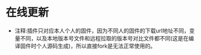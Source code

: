 # 在线更新
- 注释:插件只对应本人个人的固件，因为不同人的固件的下载url地址不同，变量不同，以及本地版本号文件和远程拉取的版本号对比文件都不同(这是在编译固件时个人源码生成)，所以直接fork是无法正常使用的。
